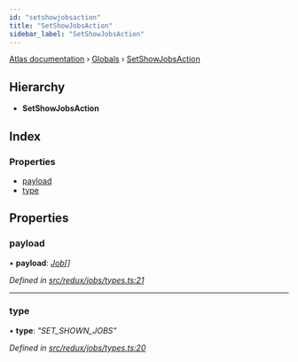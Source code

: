 ```yaml
---
id: "setshowjobsaction"
title: "SetShowJobsAction"
sidebar_label: "SetShowJobsAction"
---
```


[Atlas documentation](../index.md) › [Globals](../globals.md) › [SetShowJobsAction](setshowjobsaction.md)

## Hierarchy

* **SetShowJobsAction**

## Index

### Properties

* [payload](setshowjobsaction.md#payload)
* [type](setshowjobsaction.md#type)

## Properties

###  payload

• **payload**: *[Job](job.md)[]*

*Defined in [src/redux/jobs/types.ts:21](https://github.com/chronark/atlas/blob/3be8226/src/redux/jobs/types.ts#L21)*

___

###  type

• **type**: *"SET_SHOWN_JOBS"*

*Defined in [src/redux/jobs/types.ts:20](https://github.com/chronark/atlas/blob/3be8226/src/redux/jobs/types.ts#L20)*
